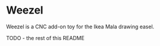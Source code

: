 # Weezel

Weezel is a CNC add-on toy for the Ikea Mala drawing easel.

TODO - the rest of this README
